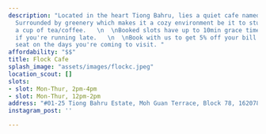 ```yaml
---
description: "Located in the heart Tiong Bahru, lies a quiet cafe named 'Flock Cafe'.
  Surrounded by greenery which makes it a cozy environment be it to study or enjoy
  a cup of tea/coffee.   \n  \nBooked slots have up to 10min grace time, do pm us/email
  if you're running late.   \n  \nBook with us to get 5% off your bill & a priority
  seat on the days you're coming to visit. "
affordability: "$$"
title: Flock Cafe
splash_image: "assets/images/flockc.jpeg"
location_scout: []
slots:
- slot: Mon-Thur, 2pm-4pm
- slot: Mon-Thur, 12pm-2pm
address: "#01-25 Tiong Bahru Estate, Moh Guan Terrace, Block 78, 162078"
instagram_post: ''

---
```

